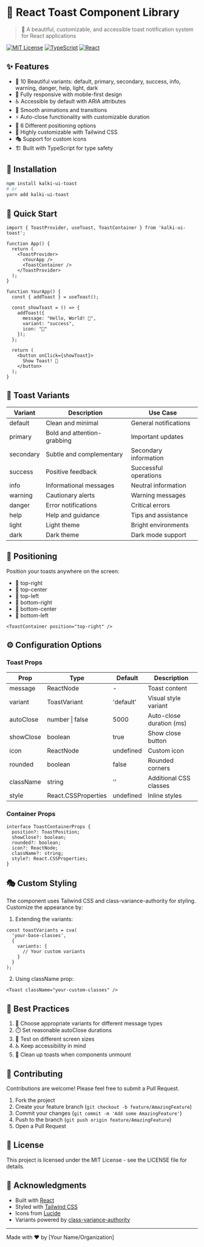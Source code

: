 # 🎯 React Toast Component Library
> 🌟 A beautiful, customizable, and accessible toast notification system for React applications

[![MIT License](https://img.shields.io/badge/License-MIT-green.svg)](https://choosealicense.com/licenses/mit/)
[![TypeScript](https://img.shields.io/badge/TypeScript-007ACC?logo=typescript&logoColor=white)](https://www.typescriptlang.org/)
[![React](https://img.shields.io/badge/React-20232A?logo=react&logoColor=61DAFB)](https://reactjs.org/)

## ✨ Features

- 🎨 10 Beautiful variants: default, primary, secondary, success, info, warning, danger, help, light, dark
- 📱 Fully responsive with mobile-first design
- ♿ Accessible by default with ARIA attributes
- 🔄 Smooth animations and transitions
- ⚡ Auto-close functionality with customizable duration
- 🎯 6 Different positioning options
- 🔧 Highly customizable with Tailwind CSS
- 🎭 Support for custom icons
- 🏗️ Built with TypeScript for type safety

## 🚀 Installation

```bash
npm install kalki-ui-toast
# or
yarn add kalki-ui-toast
```

## 🎯 Quick Start

```tsx
import { ToastProvider, useToast, ToastContainer } from 'kalki-ui-toast';

function App() {
  return (
    <ToastProvider>
      <YourApp />
      <ToastContainer />
    </ToastProvider>
  );
}

function YourApp() {
  const { addToast } = useToast();

  const showToast = () => {
    addToast({
      message: "Hello, World! 👋",
      variant: "success",
      icon: "🎉"
    });
  };

  return (
    <button onClick={showToast}>
      Show Toast! 🔔
    </button>
  );
}
```

## 🎨 Toast Variants

| Variant    | Description                     | Use Case                        |
|------------|---------------------------------|---------------------------------|
| default    | Clean and minimal               | General notifications           |
| primary    | Bold and attention-grabbing     | Important updates              |
| secondary  | Subtle and complementary        | Secondary information          |
| success    | Positive feedback               | Successful operations          |
| info       | Informational messages          | Neutral information            |
| warning    | Cautionary alerts               | Warning messages               |
| danger     | Error notifications             | Critical errors                |
| help       | Help and guidance               | Tips and assistance            |
| light      | Light theme                     | Bright environments            |
| dark       | Dark theme                      | Dark mode support              |

## 📐 Positioning

Position your toasts anywhere on the screen:
- 📍 top-right
- 📍 top-center
- 📍 top-left
- 📍 bottom-right
- 📍 bottom-center
- 📍 bottom-left

```tsx
<ToastContainer position="top-right" />
```

## ⚙️ Configuration Options

### Toast Props

| Prop       | Type                  | Default     | Description                    |
|------------|----------------------|-------------|--------------------------------|
| message    | ReactNode            | -           | Toast content                  |
| variant    | ToastVariant         | 'default'   | Visual style variant          |
| autoClose  | number \| false      | 5000        | Auto-close duration (ms)      |
| showClose  | boolean              | true        | Show close button             |
| icon       | ReactNode            | undefined   | Custom icon                   |
| rounded    | boolean              | false       | Rounded corners               |
| className  | string               | ''          | Additional CSS classes        |
| style      | React.CSSProperties  | undefined   | Inline styles                 |

### Container Props

```tsx
interface ToastContainerProps {
  position?: ToastPosition;
  showClose?: boolean;
  rounded?: boolean;
  icon?: ReactNode;
  className?: string;
  style?: React.CSSProperties;
}
```

## 🎭 Custom Styling

The component uses Tailwind CSS and class-variance-authority for styling. Customize the appearance by:

1. Extending the variants:
```tsx
const toastVariants = cva(
  'your-base-classes',
  {
    variants: {
      // Your custom variants
    }
  }
);
```

2. Using className prop:
```tsx
<Toast className="your-custom-classes" />
```

## 🎯 Best Practices

1. 🎨 Choose appropriate variants for different message types
2. ⏱️ Set reasonable autoClose durations
3. 📱 Test on different screen sizes
4. ♿ Keep accessibility in mind
5. 🔄 Clean up toasts when components unmount

## 🤝 Contributing

Contributions are welcome! Please feel free to submit a Pull Request.

1. Fork the project
2. Create your feature branch (`git checkout -b feature/AmazingFeature`)
3. Commit your changes (`git commit -m 'Add some AmazingFeature'`)
4. Push to the branch (`git push origin feature/AmazingFeature`)
5. Open a Pull Request

## 📝 License

This project is licensed under the MIT License - see the LICENSE file for details.

## 🙏 Acknowledgments

- Built with [React](https://reactjs.org/)
- Styled with [Tailwind CSS](https://tailwindcss.com/)
- Icons from [Lucide](https://lucide.dev/)
- Variants powered by [class-variance-authority](https://cva.style/)

---

Made with ❤️ by [Your Name/Organization]